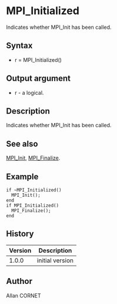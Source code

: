 

# MPI_Initialized

Indicates whether MPI_Init has been called.

## Syntax

- r = MPI_Initialized()

## Output argument

 - r - a logical.

## Description


  <p>Indicates whether MPI_Init has been called.</p>


## See also

[MPI_Init](MPI_Init.md), [MPI_Finalize](MPI_Finalize.md).
## Example

```Nelson
if ~MPI_Initialized()
  MPI_Init();
end
if MPI_Initialized()
  MPI_Finalize();
end
```

## History

|Version|Description|
|------|------|
|1.0.0|initial version|


## Author

Allan CORNET



